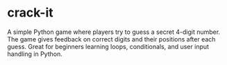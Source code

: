 # crack-it
A simple Python game where players try to guess a secret 4-digit number. The game gives feedback on correct digits and their positions after each guess. Great for beginners learning loops, conditionals, and user input handling in Python.
